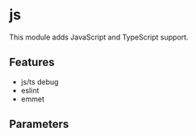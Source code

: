 # js

This module adds JavaScript and TypeScript support.

## Features

- js/ts debug
- eslint
- emmet

## Parameters

